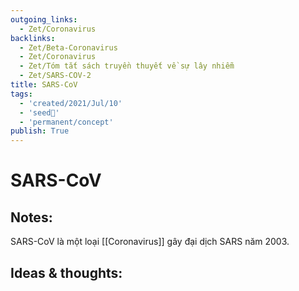 ```yaml
---
outgoing_links:
  - Zet/Coronavirus
backlinks:
  - Zet/Beta-Coronavirus
  - Zet/Coronavirus
  - Zet/Tóm tắt sách truyền thuyết về sự lây nhiễm
  - Zet/SARS-COV-2
title: SARS-CoV
tags:
  - 'created/2021/Jul/10'
  - 'seed🥜'
  - 'permanent/concept'
publish: True
---
```

# SARS-CoV

## Notes:
SARS-CoV là một loại [[Coronavirus]] gây đại dịch SARS năm 2003.

## Ideas & thoughts:
